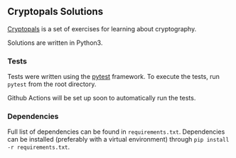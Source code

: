 ## Cryptopals Solutions
[Cryptopals](https://cryptopals.com/) is a set of exercises for learning about cryptography.

Solutions are written in Python3.

### Tests
Tests were written using the [pytest](https://docs.pytest.org/en/6.2.x/) framework. To execute the tests, run `pytest` from the root directory.

Github Actions will be set up soon to automatically run the tests.

### Dependencies
Full list of dependencies can be found in `requirements.txt`. Dependencies can be installed (preferably with a virtual environment) through `pip install -r requirements.txt`. 

